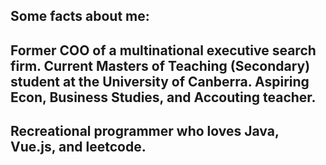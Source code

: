 Some facts about me:
--------------------------------------------------------------------------------
Former COO of a multinational executive search firm.
Current Masters of Teaching (Secondary) student at the University of Canberra.
Aspiring Econ, Business Studies, and Accouting teacher.
--------------------------------------------------------------------------------
Recreational programmer who loves Java, Vue.js, and leetcode.
--------------------------------------------------------------------------------
<!---
Azabu-bound/Azabu-bound is a ✨ special ✨ repository because its `README.md` (this file) appears on your GitHub profile.
You can click the Preview link to take a look at your changes.
--->
